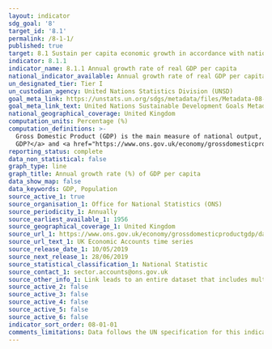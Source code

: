 ```yaml
---
layout: indicator
sdg_goal: '8'
target_id: '8.1'
permalink: /8-1-1/
published: true
target: 8.1 Sustain per capita economic growth in accordance with national circumstances and, in particular, at least 7 per cent gross domestic product growth per annum in the least developed countries
indicator: 8.1.1
indicator_name: 8.1.1 Annual growth rate of real GDP per capita
national_indicator_available: Annual growth rate of real GDP per capita
un_designated_tier: Tier I
un_custodian_agency: United Nations Statistics Division (UNSD)
goal_meta_link: https://unstats.un.org/sdgs/metadata/files/Metadata-08-01-01.pdf 
goal_meta_link_text: United Nations Sustainable Development Goals Metadata (PDF 232 KB)
national_geographical_coverage: United Kingdom
computation_units: Percentage (%)
computation_definitions: >-
  Gross Domestic Product (GDP) is the main measure of national output, representing the total value of all final goods and services produced in a particular economy. The ONS has published <a href="https://www.ons.gov.uk/economy/grossdomesticproductgdp/articles/whatisgdp/2016-11-21">What is
  GDP?</a> and <a href="https://www.ons.gov.uk/economy/grossdomesticproductgdp/articles/gdpandme/2017-03-20">GDP and me</a> to explain what GDP is and how it relates to everyday life.
reporting_status: complete
data_non_statistical: false
graph_type: line
graph_title: Annual growth rate (%) of GDP per capita
data_show_map: false
data_keywords: GDP, Population
source_active_1: true
source_organisation_1: Office for National Statistics (ONS)
source_periodicity_1: Annually
source_earliest_available_1: 1956
source_geographical_coverage_1: United Kingdom
source_url_1: https://www.ons.gov.uk/economy/grossdomesticproductgdp/datasets/unitedkingdomeconomicaccounts
source_url_text_1: UK Economic Accounts time series
source_release_date_1: 10/05/2019
source_next_release_1: 28/06/2019
source_statistical_classification_1: National Statistic
source_contact_1: sector.accounts@ons.gov.uk
source_other_info_1: Link leads to an entire dataset that includes multiple time series. This indicator uses the time series with code n3y6.
source_active_2: false
source_active_3: false
source_active_4: false
source_active_5: false
source_active_6: false
indicator_sort_order: 08-01-01
comments_limitations: Data follows the UN specification for this indicator. This indicator has been identified in collaboration with topic experts.
---
```

